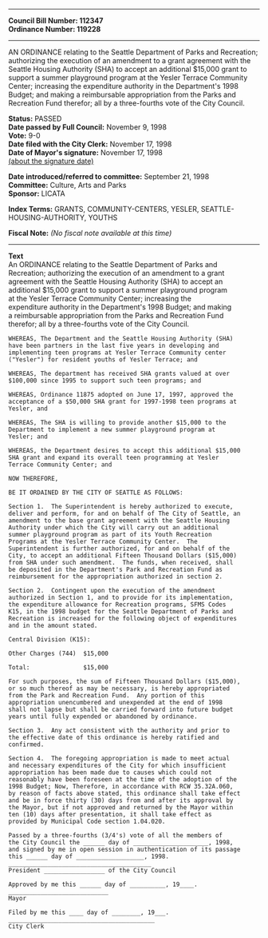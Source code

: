 * * * * *  
  
**Council Bill Number: [](#h0)[](#h2)112347**   
**Ordinance Number: 119228**  
  
* * * * *  
  
AN ORDINANCE relating to the Seattle Department of Parks and Recreation; authorizing the execution of an amendment to a grant agreement with the Seattle Housing Authority (SHA) to accept an additional $15,000 grant to support a summer playground program at the Yesler Terrace Community Center; increasing the expenditure authority in the Department's 1998 Budget; and making a reimbursable appropriation from the Parks and Recreation Fund therefor; all by a three-fourths vote of the City Council.  
  
**Status:** PASSED   
**Date passed by Full Council:** November 9, 1998   
**Vote:** 9-0   
**Date filed with the City Clerk:** November 17, 1998   
**Date of Mayor's signature:** November 17, 1998   
[(about the signature date)](/~public/approvaldate.htm)   
  
  
**Date introduced/referred to committee:** September 21, 1998   
**Committee:** Culture, Arts and Parks   
**Sponsor:** LICATA   
  
**Index Terms:** GRANTS, COMMUNITY-CENTERS, YESLER, SEATTLE-HOUSING-AUTHORITY, YOUTHS  
  
**Fiscal Note:** *(No fiscal note available at this time)*  
  
* * * * *  
  
**Text**  
    An ORDINANCE relating to the Seattle Department of Parks and  
    Recreation; authorizing the execution of an amendment to a grant  
    agreement with the Seattle Housing Authority (SHA) to accept an  
    additional $15,000 grant to support a summer playground program  
    at the Yesler Terrace Community Center; increasing the  
    expenditure authority in the Department's 1998 Budget; and making  
    a reimbursable appropriation from the Parks and Recreation Fund  
    therefor; all by a three-fourths vote of the City Council.  
  
    WHEREAS, The Department and the Seattle Housing Authority (SHA)  
    have been partners in the last five years in developing and  
    implementing teen programs at Yesler Terrace Community center  
    ("Yesler") for resident youths of Yesler Terrace; and  
  
    WHEREAS, The department has received SHA grants valued at over  
    $100,000 since 1995 to support such teen programs; and  
  
    WHEREAS, Ordinance 11875 adopted on June 17, 1997, approved the  
    acceptance of a $50,000 SHA grant for 1997-1998 teen programs at  
    Yesler, and  
  
    WHEREAS, The SHA is willing to provide another $15,000 to the  
    Department to implement a new summer playground program at  
    Yesler; and  
  
    WHEREAS, the Department desires to accept this additional $15,000  
    SHA grant and expand its overall teen programming at Yesler  
    Terrace Community Center; and  
  
    NOW THEREFORE,  
  
    BE IT ORDAINED BY THE CITY OF SEATTLE AS FOLLOWS:  
  
    Section 1.  The Superintendent is hereby authorized to execute,  
    deliver and perform, for and on behalf of The City of Seattle, an  
    amendment to the base grant agreement with the Seattle Housing  
    Authority under which the City will carry out an additional  
    summer playground program as part of its Youth Recreation  
    Programs at the Yesler Terrace Community Center.  The  
    Superintendent is further authorized, for and on behalf of the  
    City, to accept an additional Fifteen Thousand Dollars ($15,000)  
    from SHA under such amendment.  The funds, when received, shall  
    be deposited in the Department's Park and Recreation Fund as  
    reimbursement for the appropriation authorized in section 2.  
  
    Section 2.  Contingent upon the execution of the amendment  
    authorized in Section 1, and to provide for its implementation,  
    the expenditure allowance for Recreation programs, SFMS Codes  
    K15, in the 1998 budget for the Seattle Department of Parks and  
    Recreation is increased for the following object of expenditures  
    and in the amount stated.  
  
    Central Division (K15):  
  
    Other Charges (744)  $15,000  
  
    Total:               $15,000  
  
    For such purposes, the sum of Fifteen Thousand Dollars ($15,000),  
    or so much thereof as may be necessary, is hereby appropriated  
    from the Park and Recreation Fund.  Any portion of this  
    appropriation unencumbered and unexpended at the end of 1998  
    shall not lapse but shall be carried forward into future budget  
    years until fully expended or abandoned by ordinance.  
  
    Section 3.  Any act consistent with the authority and prior to  
    the effective date of this ordinance is hereby ratified and  
    confirmed.  
  
    Section 4.  The foregoing appropriation is made to meet actual  
    and necessary expenditures of the City for which insufficient  
    appropriation has been made due to causes which could not  
    reasonably have been foreseen at the time of the adoption of the  
    1998 Budget; Now, Therefore, in accordance with RCW 35.32A.060,  
    by reason of facts above stated, this ordinance shall take effect  
    and be in force thirty (30) days from and after its approval by  
    the Mayor, but if not approved and returned by the Mayor within  
    ten (10) days after presentation, it shall take effect as  
    provided by Municipal Code section 1.04.020.  
  
    Passed by a three-fourths (3/4's) vote of all the members of  
    the City Council the ______ day of _____________________, 1998,  
    and signed by me in open session in authentication of its passage  
    this ______ day of ___________________, 1998.  
    ________________________________________  
    President _________________ of the City Council  
  
    Approved by me this ______ day of __________, 19____.  
    ____________________________  
    Mayor  
  
    Filed by me this ____ day of ________, 19___.  
    _________________________________________  
    City Clerk  
